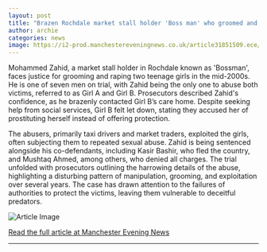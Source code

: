 ```yaml
---
layout: post
title: "Brazen Rochdale market stall holder 'Boss man' who groomed and raped two girls felt 'almost untouchable'"
author: archie
categories: news
image: https://i2-prod.manchestereveningnews.co.uk/article31851509.ece/ALTERNATES/s1200/1_Mohammed-Zahid.jpg
---
```

Mohammed Zahid, a market stall holder in Rochdale known as 'Bossman', faces justice for grooming and raping two teenage girls in the mid-2000s. He is one of seven men on trial, with Zahid being the only one to abuse both victims, referred to as Girl A and Girl B. Prosecutors described Zahid's confidence, as he brazenly contacted Girl B’s care home. Despite seeking help from social services, Girl B felt let down, stating they accused her of prostituting herself instead of offering protection.

The abusers, primarily taxi drivers and market traders, exploited the girls, often subjecting them to repeated sexual abuse. Zahid is being sentenced alongside his co-defendants, including Kasir Bashir, who fled the country, and Mushtaq Ahmed, among others, who denied all charges. The trial unfolded with prosecutors outlining the harrowing details of the abuse, highlighting a disturbing pattern of manipulation, grooming, and exploitation over several years. The case has drawn attention to the failures of authorities to protect the victims, leaving them vulnerable to deceitful predators.

![Article Image](https://i2-prod.manchestereveningnews.co.uk/article31851509.ece/ALTERNATES/s1200/1_Mohammed-Zahid.jpg)

[Read the full article at Manchester Evening News](https://www.manchestereveningnews.co.uk/news/greater-manchester-news/brazen-rochdale-market-stall-holder-32573386)

---
